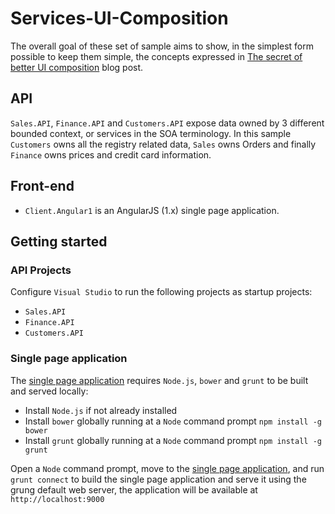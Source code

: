 # Services-UI-Composition

The overall goal of these set of sample aims to show, in the simplest form possible to keep them simple, the concepts expressed in [The secret of better UI composition](http://particular.net/blog/secret-of-better-ui-composition) blog post.

## API

`Sales.API`, `Finance.API` and `Customers.API` expose data owned by 3 different bounded context, or services in the SOA terminology. In this sample `Customers` owns all the registry related data, `Sales` owns Orders and finally `Finance` owns prices and credit card information.

## Front-end

* `Client.Angular1` is an AngularJS (1.x) single page application.

## Getting started

### API Projects

Configure `Visual Studio` to run the following projects as startup projects:

* `Sales.API`
* `Finance.API`
* `Customers.API`

### Single page application

The [single page application](https://github.com/mauroservienti/Services-UI-Composition/tree/master/Client.Angular1) requires `Node.js`, `bower` and `grunt` to be built and served locally:

* Install `Node.js` if not already installed
* Install `bower` globally running at a `Node` command prompt `npm install -g bower`
* Install `grunt` globally running at a `Node` command prompt `npm install -g grunt`

Open a `Node` command prompt, move to the [single page application](https://github.com/mauroservienti/Services-UI-Composition/tree/master/Client.Angular1), and run `grunt connect` to build the single page application and serve it using the grung default web server, the application will be available at `http://localhost:9000`

